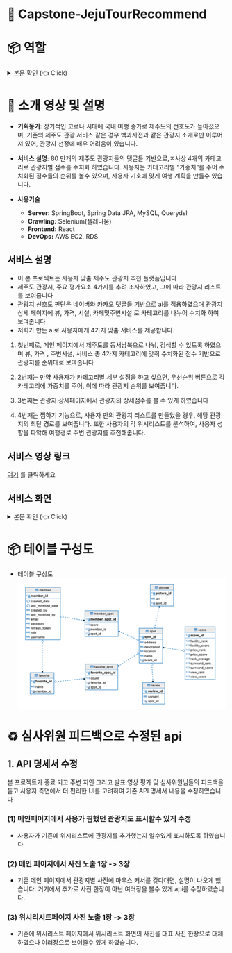 # :runner: Capstone-JejuTourRecommend

# :package: 역할

<details>

<summary> 본문 확인 (👈 Click)</summary>

<br>

|백엔드|프런트엔드|AI|배포, 크롤링|
|:---:|:---:|:---:|:---:|
| - 주수헌(팀장, 본인) <br> [GitHub](https://github.com/suheonjoo) <br> | - 정세연 <br> [GitHub](https://github.com/n0eyes) <br> | - 박은정 <br> [GitHub](https://github.com/98pej11) <br> |@정진찬|

### Languages

<img alt="HTML5" src ="https://img.shields.io/badge/HTML5-E34F26.svg?&style=for-the-badge&logo=HTML5&logoColor=white"/>
<img alt="CSS3" src ="https://img.shields.io/badge/CSS3-1572B6.svg?&style=for-the-badge&logo=CSS3&logoColor=white"/>
<img alt="JavaScript" src ="https://img.shields.io/badge/JavaScript-F7DF1E.svg?&style=for-the-badge&logo=JavaScript&logoColor=white"/>
<img alt="TypeScript" src ="https://img.shields.io/badge/TypeScript-3178C6.svg?&style=for-the-badge&logo=TypeScript&logoColor=white"/>
<img alt="Python" src ="https://img.shields.io/badge/Python-3178C6.svg?&style=for-the-badge&logo=Python&logoColor=white"/>
<img alt="Java" src ="https://img.shields.io/badge/Java-007396.svg?&style=for-the-badge&logo=Java&logoColor=white"/>

### Technologies

<img alt="Git" src ="https://img.shields.io/badge/Git-F05032.svg?&style=for-the-badge&logo=Git&logoColor=white"/> 
<!--<img alt="GitLab" src ="https://img.shields.io/badge/GitLab-FCA121.svg?&style=for-the-badge&logo=GitLab&logoColor=white"/>-->
<img alt="AWS" src ="https://img.shields.io/badge/AWS-232F3E.svg?&style=for-the-badge&logo=amazonaws&logoColor=white"/>
<!--<img alt="Linux" src ="https://img.shields.io/badge/Linux-FCC624.svg?&style=for-the-badge&logo=linux&logoColor=white"/>-->
<!--<img alt="Jenkins" src ="https://img.shields.io/badge/Jenkins-D24939.svg?&style=for-the-badge&logo=Jenkins&logoColor=white"/>-->
<!--<img alt="Docker" src ="https://img.shields.io/badge/Docker-4479A1.svg?&style=for-the-badge&logo=Docker&logoColor=white"/>-->
<img alt="React" src ="https://img.shields.io/badge/React-61DAFB.svg?&style=for-the-badge&logo=React&logoColor=white"/>
<!--<img alt="FCM" src ="https://img.shields.io/badge/FCM-FFCA28.svg?&style=for-the-badge&logo=firebase&logoColor=white"/>-->

<img alt="Spring Boot" src ="https://img.shields.io/badge/Spring Boot-6DB33F.svg?&style=for-the-badge&logo=springboot&logoColor=white"/>
<!--<img alt="Spring Batch" src ="https://img.shields.io/badge/Spring Batch-6DB33F.svg?&style=for-the-badge&logo=springbatch&logoColor=white"/>-->
<img alt="JPA" src ="https://img.shields.io/badge/jpa-6DB33F.svg?&style=for-the-badge&logo=jpa&logoColor=white"/>
<img alt="queryDsl" src ="https://img.shields.io/badge/querydsl-4479A1.svg?&style=for-the-badge&logo=querydsl&logoColor=white"/>
<img alt="mysql" src ="https://img.shields.io/badge/mysql-4479A1.svg?&style=for-the-badge&logo=mysql&logoColor=white"/>
<img alt="Redis" src ="https://img.shields.io/badge/Redis-DC382D.svg?&style=for-the-badge&logo=redis&logoColor=white"/>



</details>


# :star2: 소개 영상 및 설명

-   **기획동기:** 장기적인 코로나 시대에 국내 여행 증가로 제주도의 선호도가 높아졌으며, 기존의 제주도 관광 서비스 같은 경우 백과사전과 같은 관광지 소개로만 이루어져 있어, 관광지 선정에 매우 어려움이 있습니다.
-   **서비스 설명:** 80 만개의 제주도 관광지들의 댓글들 기반으로,ㅈ사상 4개의 카테고리로 관광지별 점수를 수치화 하였습니다. 사용자는 카테고리별 “가중치”를 주어 수치화된 점수들의 순위를 볼수 있으며, 사용자 기호에 맞게 여행 계획을 만들수 있습니다.

-   **사용기술**
    -   **Server:** SpringBoot, Spring Data JPA, MySQL, Querydsl
    -   **Crawling:** Selenium(셀레니움)
    -   **Frontend:** React
    -   **DevOps:** AWS EC2, RDS



## 서비스 설명
    

- 이 본 프로젝트는 사용자 맞춤 제주도 관광지 추천 플랫폼입니다
- 제주도 관광시, 주요 평가요소 4가지를 추려 조사하였고, 그에 따라 관광지 리스트를 보여줍니다
- 관광지 선호도 판단은 네이버와 카카오 댓글들 기반으로 ai를 적용하였으며 관광지 상세 페이지에 뷰, 가격, 시설, 카페및주변시설 로 카테고리를 나누어 수치화 하여 보여줍니다
- 저희가 만든 ai로 사용자에게 4가지 맞춤 서비스를 제공합니다.

1. 첫번째로, 메인 페이지에서 제주도를 동서남북으로 나눠, 검색할 수 있도록 하였으며 뷰, 가격 , 주변시설, 서비스 총 4가지 카테고리에 맞춰 수치화된 점수 기반으로 관광지를 순위대로 보여줍니다

2. 2번째는 만약 사용자가 카테고리별 세부 설정을 하고 싶으면, 우선순위 버튼으로 각 카테고리에 가중치를 주어, 이에 따라 관광지 순위를 보여줍니다.

3. 3번째는 관광지 상세페이지에서 관광지의 상세점수를 볼 수 있게 하였습니다

4. 4번째는 찜하기 기능으로, 사용자 만의 관광지 리스트를 만들었을 경우, 해당 관광지의 최단 경로를 보여줍니다. 또한 사용자의 각 위시리스트를 분석하여, 사용자 성향을 파악해 여행경로 주변 관광지를 추천해줍니다.


## 서비스 영상 링크

[여기](https://blog.naver.com/bluelaw_j/222783108548) 를 클릭하세요


## 서비스 화면

<details>

<summary> 본문 확인 (👈 Click)</summary>

<br>

-  메인 페이지
![](./img/mainUI.png)

- 상세 페이지
![](./img/spotDetailUI.png)

- 위시리스트 선택화면
![](./img/selectFavoriteUI.png)

- 위시리스트 추가화면
![](./img/addFavoriteUI.png)

- 최단 경로
![](./img/shortpathUI.png)

- 추천관광지 화면
![](./img/recommendspotUI.png)

- 가중치 화면
![](./img/spotweightUI.png)

- 댓글 화면
![](./img/reviewUI.png)

</details>


# :package: 테이블 구성도

- 테이블 구상도
![](./img/tableUI.png)




# :recycle: 심사위원 피드백으로 수정된 api

## 1. API 명세서 수정

본 프로젝트가 종료 되고 주변 지인 그리고 발표 영상 평가 및 심사위원님들의 피드백을 듣고 사용자 측면에서 더 편리한 UI를 고려하여 기존 API 명세서 내용을 수정하였습니다

### (1) 메인페이지에서 사용가 찜했던 관광지도 표시할수 있게 수정

- 사용자가 기존에 위시리스트에 관광지를 추가했는지 알수있게 표시하도록 하였습니다

### (2) 메인 페이지에서 사진 노출 1장 -> 3장

- 기존 메인 페이지에서 관광지별 사진에 마우스 커서를 갖다대면, 설명이 나오게 했습니다. 거기에서 추가로 사진 한장이 아닌 여러장을 볼수 있게 api를 수정하였습니다.

### (3) 위시리시트페이지 사진 노출 1장 -> 3장

- 기존에 위시리스트 페이지에서 위시리스트 화면의 사진을 대표 사진 한장으로 대체 하였으나 여러장으로 보여줄수 있게 하였습니다.
